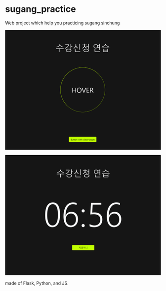 # sugang_practice
Web project which help you practicing sugang sinchung

![image](main.png)

![image](detail1.png)  

made of Flask, Python, and JS.  